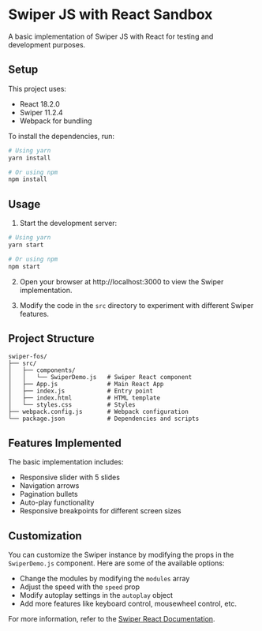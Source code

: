 # Swiper JS with React Sandbox

A basic implementation of Swiper JS with React for testing and development purposes.

## Setup

This project uses:
- React 18.2.0
- Swiper 11.2.4
- Webpack for bundling

To install the dependencies, run:

```bash
# Using yarn
yarn install

# Or using npm
npm install
```

## Usage

1. Start the development server:
```bash
# Using yarn
yarn start

# Or using npm
npm start
```

2. Open your browser at http://localhost:3000 to view the Swiper implementation.

3. Modify the code in the `src` directory to experiment with different Swiper features.

## Project Structure

```
swiper-fos/
├── src/
│   ├── components/
│   │   └── SwiperDemo.js   # Swiper React component
│   ├── App.js              # Main React App
│   ├── index.js            # Entry point
│   ├── index.html          # HTML template
│   └── styles.css          # Styles
├── webpack.config.js       # Webpack configuration
└── package.json            # Dependencies and scripts
```

## Features Implemented

The basic implementation includes:

- Responsive slider with 5 slides
- Navigation arrows
- Pagination bullets
- Auto-play functionality
- Responsive breakpoints for different screen sizes

## Customization

You can customize the Swiper instance by modifying the props in the `SwiperDemo.js` component. Here are some of the available options:

- Change the modules by modifying the `modules` array
- Adjust the speed with the `speed` prop
- Modify autoplay settings in the `autoplay` object
- Add more features like keyboard control, mousewheel control, etc.

For more information, refer to the [Swiper React Documentation](https://swiperjs.com/react). 